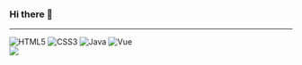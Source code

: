 ### Hi there 👋

>
___
![HTML5](https://img.shields.io/badge/-HTML5-F05032.svg?&style=for-the-badge&logo=html5&logoColor=ffffff)
![CSS3](https://img.shields.io/badge/-CSS3-007ACC.svg?&style=for-the-badge&logo=css3&logoColor=ffffff)
![Java](https://img.shields.io/badge/-Java-007ACC.svg?&style=for-the-badge&logo=java&logoColor=ffffff)
![Vue](https://img.shields.io/badge/-Vue-007ACC.svg?&style=for-the-badge&logo=vue&logoColor=ffffff)
<br>
<img src="https://img.shields.io/github/commit-activity/w/ohdoseok/ohdoseok"/>
<!--
**ohdoseok/ohdoseok** is a ✨ _special_ ✨ repository because its `README.md` (this file) appears on your GitHub profile.

Here are some ideas to get you started:

- 🔭 I’m currently working on ...
- 🌱 I’m currently learning ...
- 👯 I’m looking to collaborate on ...
- 🤔 I’m looking for help with ...
- 💬 Ask me about ...
- 📫 How to reach me: ...
- 😄 Pronouns: ...
- ⚡ Fun fact: ...
-->
